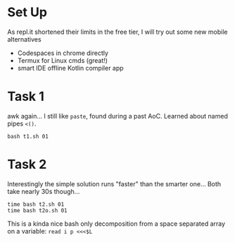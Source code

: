 # Set Up

As repl.it shortened their limits in the free tier, I will try out some new mobile alternatives

- Codespaces in chrome directly
- Termux for Linux cmds (great!)
- smart IDE offline Kotlin compiler app

# Task 1

awk again... I still like `paste`, found during a past AoC.
Learned about named pipes `<()`.

```
bash t1.sh 01
```

# Task 2

Interestingly the simple solution runs "faster" than the smarter one...
Both take nearly 30s though...

```
time bash t2.sh 01
time bash t2o.sh 01
```

This is a kinda nice bash only decomposition from a space separated array on a variable: `read i p <<<$L`